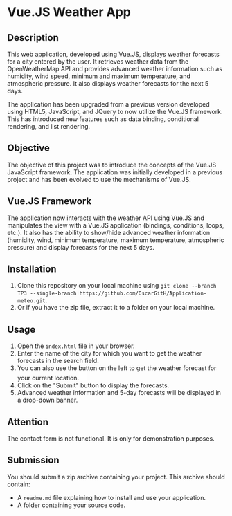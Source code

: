 # Vue.JS Weather App

## Description

This web application, developed using Vue.JS, displays weather forecasts for a city entered by the user. It retrieves weather data from the OpenWeatherMap API and provides advanced weather information such as humidity, wind speed, minimum and maximum temperature, and atmospheric pressure. It also displays weather forecasts for the next 5 days.

The application has been upgraded from a previous version developed using HTML5, JavaScript, and JQuery to now utilize the Vue.JS framework. This has introduced new features such as data binding, conditional rendering, and list rendering.

## Objective

The objective of this project was to introduce the concepts of the Vue.JS JavaScript framework. The application was initially developed in a previous project and has been evolved to use the mechanisms of Vue.JS.

## Vue.JS Framework

The application now interacts with the weather API using Vue.JS and manipulates the view with a Vue.JS application (bindings, conditions, loops, etc.). It also has the ability to show/hide advanced weather information (humidity, wind, minimum temperature, maximum temperature, atmospheric pressure) and display forecasts for the next 5 days.

## Installation

1. Clone this repository on your local machine using `git clone --branch TP3 --single-branch https://github.com/OscarGitH/Application-meteo.git`.
2. Or if you have the zip file, extract it to a folder on your local machine.

## Usage

1. Open the `index.html` file in your browser.
2. Enter the name of the city for which you want to get the weather forecasts in the search field.
3. You can also use the button on the left to get the weather forecast for your current location.<img src="img/pin.png" width="20" height="20" style="background-color:black;">
4. Click on the "Submit" button to display the forecasts.
5. Advanced weather information and 5-day forecasts will be displayed in a drop-down banner.

## Attention
The contact form is not functional. It is only for demonstration purposes. 

## Submission
You should submit a zip archive containing your project. This archive should contain:

- A `readme.md` file explaining how to install and use your application.
- A folder containing your source code.